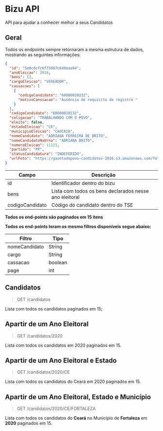 # Bizu API

API para ajudar a conhecer melhor a seus Candidatos

## Geral

Todos os endpoints sempre retornaram a mesma estrutura de dados, mostrando as seguintes informações:

```json
{
  "id": "5e8cdcfc6f75087c649eaa94",
  "anoEleicao": 2016,
  "bens": [],
  "cargoEleicao": "VEREADOR",
  "cassacoes": [
    {
      "codigoCandidato": "60000010232",
      "motivoCanssacao": "Ausência de requisito de registro "
    }
  ],
  "codigoCandidato": "60000010232",
  "coligacao": "TRABALHANDO COM O POVO",
  "eleito": false,
  "estadoEleicao": "CE",
  "municipioEleicao": "CAUCAIA",
  "nomeCandidato": "ADRIANA FERREIRA DE BRITO",
  "nomeCandidatoNaUrna": "ADRIANA BRITO",
  "numeroEleicao": 11121,
  "partido": "PP",
  "statusCandidatura": "INDEFERIDO",
  "urlFoto": "https://gazetadopovo-candidatos-2016.s3.amazonaws.com/fotos/ce/caucaia/adriana-brito-11121.jpg"
}

```

| Campo | Descrição |
|-------|-----------|
|id     | Identificador dentro do bizu|
|bens   | Lista com todos os bens declarados nesse ano eleitoral |
|codigoCandidato| Código do candidato dentro do TSE |


**Todos os end-points são paginados em 15 itens**

**Todos os end-points teram os mesmo filtros disponíveis segue abaixo:**

| Filtro | Tipo |
|--------|------|
| nomeCandidato | String |
| cargo         | String |
| cassacao      | boolean |
| page          | int  |


## Candidatos

> GET /candidatos

Lista com todos os candidatos paginados em 15;


## Apartir de um Ano Eleitoral

> GET /candidatos/2020

Lista com todos os candidatos em 2020 paginados em 15.

## Apartir de um Ano Eleitoral e Estado

> GET /candidatos/2020/CE

Lista com todos os candidatos do Ceará em 2020 paginados em 15.

## Apartir de um Ano Eleitoral, Estado e Município

> GET /candidatos/2020/CE/FORTALEZA

Lista com todos os candidatos do **Ceará** no Município de **Fortaleza** em **2020** paginados em 15.

